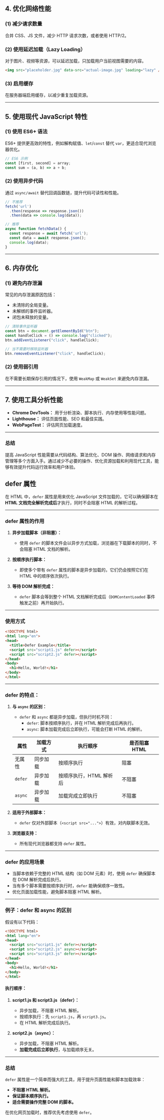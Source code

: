 ## **4. 优化网络性能**

### **(1) 减少请求数量**
合并 CSS、JS 文件，减少 HTTP 请求次数，或者使用 HTTP/2。

### **(2) 使用延迟加载（Lazy Loading）**
对于图片、视频等资源，可以延迟加载，只加载用户当前视图需要的内容。

```html
<img src="placeholder.jpg" data-src="actual-image.jpg" loading="lazy" />
```

### **(3) 启用缓存**
在服务器端启用缓存，以减少重复加载资源。

---

## **5. 使用现代 JavaScript 特性**

### **(1) 使用 ES6+ 语法**
ES6+ 提供更高效的特性，例如解构赋值、`let`/`const` 替代 `var`，更适合现代浏览器优化。

```javascript
// ES6 示例
const [first, second] = array;
const sum = (a, b) => a + b;
```

### **(2) 使用异步代码**
通过 `async/await` 替代回调函数链，提升代码可读性和性能。

```javascript
// 不推荐
fetch('url')
  .then(response => response.json())
  .then(data => console.log(data));

// 推荐
async function fetchData() {
  const response = await fetch('url');
  const data = await response.json();
  console.log(data);
}
```

---

## **6. 内存优化**

### **(1) 避免内存泄漏**
常见的内存泄漏原因包括：
- 未清除的全局变量。
- 未解绑的事件监听器。
- 闭包未释放的变量。

```javascript
// 清除事件监听器
const btn = document.getElementById("btn");
const handleClick = () => console.log("clicked");
btn.addEventListener("click", handleClick);

// 当不需要时移除监听器
btn.removeEventListener("click", handleClick);
```

### **(2) 使用弱引用**
在不需要长期保存引用的情况下，使用 `WeakMap` 或 `WeakSet` 来避免内存泄漏。

---

## **7. 使用工具分析性能**
- **Chrome DevTools：** 用于分析渲染、脚本执行、内存使用等性能问题。
- **Lighthouse：** 评估页面性能、SEO 和最佳实践。
- **WebPageTest：** 评估网页加载速度。

---

### **总结**
提高 JavaScript 性能需要从代码结构、算法优化、DOM 操作、网络请求和内存管理等多个方面入手。通过减少不必要的操作、优化资源加载和利用现代工具，能够有效提升代码运行效率和用户体验。

## defer 属性

 
在 HTML 中，`defer` 属性是用来优化 JavaScript 文件加载的，它可以确保脚本在**HTML 文档完全解析完成后**才执行，同时不会阻塞 HTML 的解析过程。

---

### **defer 属性的作用**
1. **异步加载脚本（非阻塞）：**
   - 使用 `defer` 的脚本文件会以异步方式加载，浏览器在下载脚本的同时，不会阻塞 HTML 文档的解析。
   
2. **按顺序执行脚本：**
   - 即使多个带有 `defer` 属性的脚本是异步加载的，它们仍会按照它们在 HTML 中的顺序依次执行。

3. **等待 DOM 解析完成：**
   - `defer` 脚本会等到整个 HTML 文档解析完成后（`DOMContentLoaded` 事件触发之前）再开始执行。

---

### **使用方式**

```html
<!DOCTYPE html>
<html lang="en">
<head>
  <title>Defer Example</title>
  <script src="script1.js" defer></script>
  <script src="script2.js" defer></script>
</head>
<body>
  <h1>Hello, World!</h1>
</body>
</html>
```

---

### **defer 的特点：**
1. **与 `async` 的区别：**
   - `defer` 和 `async` 都是异步加载，但执行时机不同：
     - `defer`: 脚本按顺序执行，并在 HTML 解析完成后再执行。
     - `async`: 脚本加载完成后立即执行，可能会打断 HTML 的解析。
     
   | 属性      | 加载方式     | 执行顺序                | 是否阻塞 HTML |
   |-----------|-------------|-------------------------|---------------|
   | 无属性    | 同步加载     | 按顺序执行              | 阻塞          |
   | `defer`   | 异步加载     | 按顺序执行，HTML 解析后 | 不阻塞        |
   | `async`   | 异步加载     | 加载完成立即执行        | 不阻塞        |

2. **适用于外部脚本：**
   - `defer` 仅对外部脚本（`<script src="...">`）有效，对内联脚本无效。

3. **浏览器支持：**
   - 所有现代浏览器都支持 `defer` 属性。

---

### **defer 的应用场景**
- 当脚本依赖于完整的 HTML 结构（如 DOM 元素）时，使用 `defer` 确保脚本在 DOM 解析完成后执行。
- 当有多个脚本需要按顺序执行时，`defer` 能确保顺序一致性。
- 优化页面加载性能，避免脚本阻塞 HTML 解析。

---

### **例子：defer 和 async 的区别**

假设有以下代码：
```html
<!DOCTYPE html>
<html lang="en">
<head>
  <script src="script1.js" defer></script>
  <script src="script2.js" async></script>
  <script src="script3.js" defer></script>
</head>
<body>
  <h1>Hello, World!</h1>
</body>
</html>
```

#### 执行顺序：
1. **script1.js 和 script3.js（defer）：**
   - 异步加载，不阻塞 HTML 解析。
   - 按顺序执行：先 `script1.js`，再 `script3.js`。
   - 在 HTML 解析完成后执行。

2. **script2.js（async）：**
   - 异步加载，不阻塞 HTML 解析。
   - **加载完成后立即执行**，与加载顺序无关。

---

### **总结**
`defer` 属性是一个简单而强大的工具，用于提升页面性能和脚本加载效率：
- **不阻塞 HTML 解析。**
- **保证脚本顺序执行。**
- **适合需要操作完整 DOM 的脚本。**

在优化网页加载时，推荐优先考虑使用 `defer`。